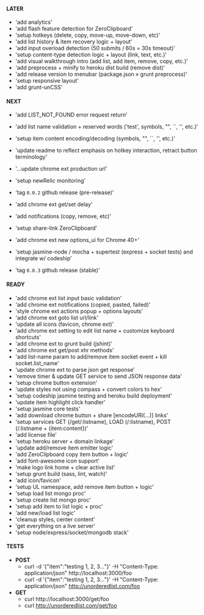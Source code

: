 #### LATER
- 'add analytics'
- 'add flash feature detection for ZeroClipboard'
- 'setup hotkeys (delete, copy, move-up, move-down, etc)'
- 'add list history & item recovery logic + layout'
- 'add input overload detection (50 submits / 60s = 30s timeout)'
- 'setup content-type detection logic + layout (link, text, etc.)'
- 'add visual walkthrough intro (add list, add item, remove, copy, etc.)'
- 'add preprocess + minify to heroku dist build (remove dist)'
- 'add release version to menubar (package.json » grunt preprocess)'
- 'setup responsive layout'
- 'add grunt-unCSS'


#### NEXT
- 'add LIST_NOT_FOUND error request return'
- 'add list name validation + reserved words ('test', symbols, "", ``, '', etc.)'
- 'setup item content encoding/decoding (symbols, "", ``, '', etc.)'
- 'update readme to reflect emphasis on hotkey interaction, retract button terminology'
- '...update chrome ext production url'
- 'setup newRelic monitoring'

- 'tag `0.0.2` github release (pre-release)'

- 'add chrome ext get/set delay'
- 'add notifications (copy, remove, etc)'
- 'setup share-link ZeroClipboard'
- 'add chrome ext new options_ui for Chrome 40+'
- 'setup jasmine-node / mocha + supertest (express + socket tests) and integrate w/ codeship'


- 'tag `0.0.3` github release (stable)'


#### READY
- 'add chrome ext list input basic validation'
- 'add chrome ext notifications (copied, pasted, failed)'
- 'style chrome ext actions popup + options layouts'
- 'add chrome ext goto list url/link'
- 'update all icons (favicon, chrome ext)'
- 'add chrome ext setting to edit list name + customize keyboard shortcuts'
- 'add chrome ext to grunt build (jshint)'
- 'add chrome ext get/post xhr methods'
- 'add list-name param to add/remove item socket event + kill socket.list_name'
- 'update chrome ext to parse json get response'
- 'remove timer & update GET service to send JSON response data'
- 'setup chrome button extension'
- 'update styles not using compass + convert colors to hex'
- 'setup codeship jasmine testing and heroku build deployment'
- 'update item highlight click handler'
- 'setup jasmine core tests'
- 'add download chrome button + share [encodeURI(...)] links'
- 'setup services GET (/get/:listname), LOAD (/:listname), POST (/:listname + {item:content})'
- 'add license file'
- 'setup heroku server + domain linkage'
- 'update add/remove item emitter logic'
- 'add ZeroClipboard copy item button + logic'
- 'add font-awesome icon support'
- 'make logo link home + clear active list'
- 'setup grunt build (sass, lint, watch)'
- 'add icon/favicon'
- 'setup UL namespace, add remove item button + logic'
- 'setup load list mongo proc'
- 'setup create list mongo proc'
- 'setup add item to list logic + proc'
- 'add new/load list logic'
- 'cleanup styles, center content'
- 'get everything on a live server'
- 'setup node/express/socket/mongodb stack'


#### TESTS
- **POST**
  - curl -d '{"item":"testing 1, 2, 3..."}' -H "Content-Type: application/json" http://localhost:3000/foo
  - curl -d '{"item":"testing 1, 2, 3..."}' -H "Content-Type: application/json" http://unorderedlist.com/foo
- **GET**
  - curl http://localhost:3000/get/foo
  - curl http://unorderedlist.com/get/foo
